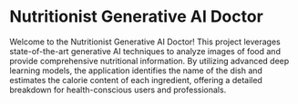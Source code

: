 # Nutritionist Generative AI Doctor

Welcome to the Nutritionist Generative AI Doctor! This project leverages state-of-the-art generative AI techniques to analyze images of food and provide comprehensive nutritional information. By utilizing advanced deep learning models, the application identifies the name of the dish and estimates the calorie content of each ingredient, offering a detailed breakdown for health-conscious users and professionals.
